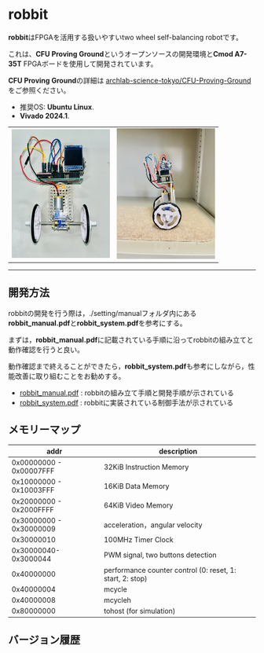 # robbit

**robbit**はFPGAを活用する扱いやすいtwo wheel self-balancing robotです。

これは、**CFU Proving Ground**というオープンソースの開発環境と**Cmod A7-35T** FPGAボードを使用して開発されています。  

**CFU Proving Ground**の詳細は
[archlab-science-tokyo/CFU-Proving-Ground](https://github.com/archlab-sciencetokyo/CFU-Proving-Ground)
をご参照ください。

- 推奨OS: **Ubuntu Linux**.
-  **Vivado 2024.1**.

<table>
    <tr>
        <td><img src="setting/image/bcar-structure-front.JPG" alt="画像1" width="200"></td>
        <td><img src="setting/image/bcar-structure-side.JPG" alt="画像2" width="200"></td>
</table>

-----

## 開発方法

robbitの開発を行う際は，./setting/manualフォルダ内にある**robbit_manual.pdf**と**robbit_system.pdf**を参考にする。

まずは，**robbit_manual.pdf**に記載されている手順に沿ってrobbitの組み立てと動作確認を行うと良い。

動作確認まで終えることができたら，**robbit_system.pdf**も参考にしながら，性能改善に取り組むことをお勧めする。

- [robbit_manual.pdf](./setting/manual/robbit_manual.pdf) : robbitの組み立て手順と開発手順が示されている
- [robbit_system.pdf](./setting/manual/robbit_system.pdf) : robbitに実装されている制御手法が示されている

## メモリーマップ

| addr   |  description                     |
| -----------| -----------------------------|
| 0x00000000 - 0x00007FFF | 32KiB Instruction Memory     |
| 0x10000000 - 0x10003FFF | 16KiB Data Memory            |
| 0x20000000 - 0x2000FFFF | 64KiB Video Memory    |
| 0x30000000 - 0x30000009 | acceleration，angular velocity |
| 0x30000010 | 100MHz Timer Clock |
| 0x30000040-0x3000044 | PWM signal, two buttons detection |
| 0x40000000 | performance counter control (0: reset, 1: start, 2: stop)|
| 0x40000004 | mcycle                  |
| 0x40000008 | mcycleh                 |
| 0x80000000 | tohost (for simulation) |

## バージョン履歴
